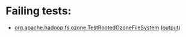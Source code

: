 # Failing tests: 

 * [org.apache.hadoop.fs.ozone.TestRootedOzoneFileSystem](hadoop-ozone/integration-test/org.apache.hadoop.fs.ozone.TestRootedOzoneFileSystem.txt) ([output](hadoop-ozone/integration-test/org.apache.hadoop.fs.ozone.TestRootedOzoneFileSystem-output.txt))
